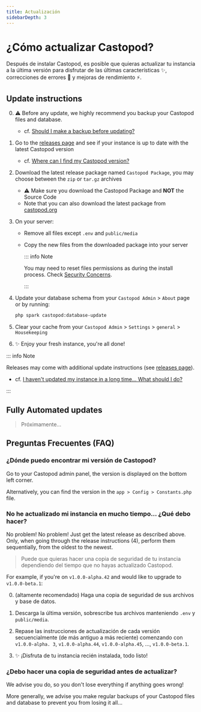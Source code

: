 ```yaml
---
title: Actualización
sidebarDepth: 3
---
```


# ¿Cómo actualizar Castopod?

Después de instalar Castopod, es posible que quieras actualizar tu instancia a
la última versión para disfrutar de las últimas características ✨, correcciones
de errores 🐛 y mejoras de rendimiento ⚡.

## Update instructions

0. ⚠️ Before any update, we highly recommend you backup your Castopod files and
   database.

   - cf.
     [Should I make a backup before updating?](#should-i-make-a-backup-before-updating)

1. Go to the
   [releases page](https://code.castopod.org/adaures/castopod/-/releases) and
   see if your instance is up to date with the latest Castopod version

   - cf.
     [Where can I find my Castopod version?](#where-can-i-find-my-castopod-version)

2. Download the latest release package named `Castopod Package`, you may choose
   between the `zip` or `tar.gz` archives

   - ⚠️ Make sure you download the Castopod Package and **NOT** the Source Code
   - Note that you can also download the latest package from
     [castopod.org](https://castopod.org/)

3. On your server:

   - Remove all files except `.env` and `public/media`
   - Copy the new files from the downloaded package into your server

     ::: info Note

     You may need to reset files permissions as during the install process.
     Check [Security Concerns](./security.md).

     :::

4. Update your database schema from your `Castopod Admin` > `About` page or by
   running:

   ```bash
   php spark castopod:database-update
   ```

5. Clear your cache from your `Castopod Admin` > `Settings` > `general` >
   `Housekeeping`
6. ✨ Enjoy your fresh instance, you're all done!

::: info Note

Releases may come with additional update instructions (see
[releases page](https://code.castopod.org/adaures/castopod/-/releases)).

- cf.
  [I haven't updated my instance in a long time… What should I do?](#i-havent-updated-my-instance-in-a-long-time-what-should-i-do)

:::

## Fully Automated updates

> Próximamente...

## Preguntas Frecuentes (FAQ)

### ¿Dónde puedo encontrar mi versión de Castopod?

Go to your Castopod admin panel, the version is displayed on the bottom left
corner.

Alternatively, you can find the version in the `app > Config > Constants.php`
file.

### No he actualizado mi instancia en mucho tiempo… ¿Qué debo hacer?

No problem! No problem! Just get the latest release as described above. Only,
when going through the release instructions (4), perform them sequentially, from
the oldest to the newest.

> Puede que quieras hacer una copia de seguridad de tu instancia dependiendo del
> tiempo que no hayas actualizado Castopod.

For example, if you're on `v1.0.0-alpha.42` and would like to upgrade to
`v1.0.0-beta.1`:

0. (altamente recomendado) Haga una copia de seguridad de sus archivos y base de
   datos.

1. Descarga la última versión, sobrescribe tus archivos manteniendo `.env` y
   `public/media`.

2. Repase las instrucciones de actualización de cada versión secuencialmente (de
   más antiguo a más reciente) comenzando con `v1.0.0-alpha. 3`,
   `v1.0.0-alpha.44`, `v1.0.0-alpha.45`, …, `v1.0.0-beta.1`.

3. ✨ ¡Disfruta de tu instancia recién instalada, todo listo!

### ¿Debo hacer una copia de seguridad antes de actualizar?

We advise you do, so you don't lose everything if anything goes wrong!

More generally, we advise you make regular backups of your Castopod files and
database to prevent you from losing it all…

